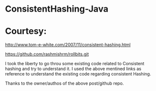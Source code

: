 ConsistentHashing-Java
=======================


Courtesy:
========

http://www.tom-e-white.com/2007/11/consistent-hashing.html

https://github.com/rashmishrm/rollbits.git

I took the liberty to go throu some existing code related to Consistent hashing and try to understand it. I used the above mentined links as reference to understand the existing code regarding consistent Hashing.

Thanks to the owner/authos of the above post/github repo.
